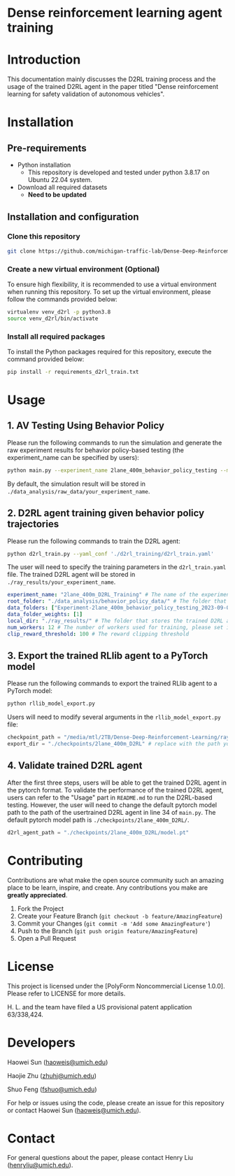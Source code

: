 # Dense reinforcement learning agent training

# Introduction
This documentation mainly discusses the D2RL training process and the usage of the trained D2RL agent in the paper titled "Dense reinforcement learning for safety validation of autonomous vehicles".

# Installation
## Pre-requirements
  - Python installation
    - This repository is developed and tested under python 3.8.17 on Ubuntu 22.04 system.
  - Download all required datasets
    - **Need to be updated**
## Installation and configuration
### Clone this repository
```bash
git clone https://github.com/michigan-traffic-lab/Dense-Deep-Reinforcement-Learning.git
```
### Create a new virtual environment (Optional)
To ensure high flexibility, it is recommended to use a virtual environment when running this repository. To set up the virtual environment, please follow the commands provided below:
```bash
virtualenv venv_d2rl -p python3.8
source venv_d2rl/bin/activate
```
### Install all required packages
To install the Python packages required for this repository, execute the command provided below:
```bash
pip install -r requirements_d2rl_train.txt
```
# Usage

## 1. AV Testing Using Behavior Policy
Please run the following commands to run the simulation and generate the raw experiment results for behavior policy-based testing (the experiment_name can be specified by users):
```bash
python main.py --experiment_name 2lane_400m_behavior_policy_testing --mode behavior_policy
```
By default, the simulation result will be stored in `./data_analysis/raw_data/your_experiment_name`.

## 2. D2RL agent training given behavior policy trajectories

Please run the following commands to train the D2RL agent:
```bash
python d2rl_train.py --yaml_conf './d2rl_training/d2rl_train.yaml'
```
The user will need to specify the training parameters in the `d2rl_train.yaml` file. The trained D2RL agent will be stored in `./ray_results/your_experiment_name`.
```yaml
experiment_name: "2lane_400m_D2RL_Training" # The name of the experiment
root_folder: "./data_analysis/behavior_policy_data/" # The folder that stores the behavior policy trajectories
data_folders: ["Experiment-2lane_400m_behavior_policy_testing_2023-09-03"] # The folder name of the behavior policy trajectories
data_folder_weights: [1]
local_dir: "./ray_results/" # The folder that stores the trained D2RL agent
num_workers: 12 # The number of workers used for training, please set it to the number of CPU cores
clip_reward_threshold: 100 # The reward clipping threshold
```

## 3. Export the trained RLlib agent to a PyTorch model

Please run the following commands to export the trained RLlib agent to a PyTorch model:
```bash
python rllib_model_export.py
```
Users will need to modify several arguments in the `rllib_model_export.py` file:
```python
checkpoint_path = "/media/mtl/2TB/Dense-Deep-Reinforcement-Learning/ray_results/2lane_400m_D2RL_Training_V2/PPO_my_env_959a3_00000_0_2023-09-03_16-29-30/checkpoint_000177/checkpoint-177" # replace with your rllib checkpoint path
export_dir = "./checkpoints/2lane_400m_D2RL" # replace with the path you would like to save the pytorch model
```

## 4. Validate trained D2RL agent

After the first three steps, users will be able to get the trained D2RL agent in the pytorch format. To validate the performance of the trained D2RL agent, users can refer to the "Usage" part in `README.md` to run the D2RL-based testing. However, the user will need to change the default pytorch model path to the path of the usertrained D2RL agent in line 34 of `main.py`. The default pytorch model path is `./checkpoints/2lane_400m_D2RL/`.
```python
d2rl_agent_path = "./checkpoints/2lane_400m_D2RL/model.pt"
```


# Contributing

Contributions are what make the open source community such an amazing place to be learn, inspire, and create. Any contributions you make are **greatly appreciated**.

1. Fork the Project
2. Create your Feature Branch (`git checkout -b feature/AmazingFeature`)
3. Commit your Changes (`git commit -m 'Add some AmazingFeature'`)
4. Push to the Branch (`git push origin feature/AmazingFeature`)
5. Open a Pull Request

# License

This project is licensed under the [PolyForm Noncommercial License 1.0.0]. Please refer to LICENSE for more details.

H. L. and the team have filed a US provisional patent application 63/338,424.

# Developers

Haowei Sun (haoweis@umich.edu)

Haojie Zhu (zhuhj@umich.edu)

Shuo Feng (fshuo@umich.edu)

For help or issues using the code, please create an issue for this repository or contact Haowei Sun (haoweis@umich.edu).

# Contact

For general questions about the paper, please contact Henry Liu (henryliu@umich.edu).